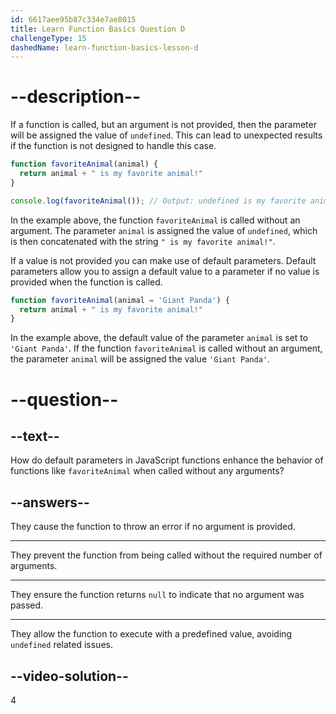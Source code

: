 ```yaml
---
id: 6617aee95b87c334e7ae8015
title: Learn Function Basics Question D
challengeType: 15
dashedName: learn-function-basics-lesson-d
---
```


# --description--

If a function is called, but an argument is not provided, then the parameter will be assigned the value of `undefined`. This can lead to unexpected results if the function is not designed to handle this case.

```js
function favoriteAnimal(animal) {
  return animal + " is my favorite animal!"
}

console.log(favoriteAnimal()); // Output: undefined is my favorite animal!
```

In the example above, the function `favoriteAnimal` is called without an argument. The parameter `animal` is assigned the value of `undefined`, which is then concatenated with the string `" is my favorite animal!"`.

If a value is not provided you can make use of default parameters. Default parameters allow you to assign a default value to a parameter if no value is provided when the function is called.

```js
function favoriteAnimal(animal = 'Giant Panda') {
  return animal + " is my favorite animal!"
}
```

In the example above, the default value of the parameter `animal` is set to `'Giant Panda'`. If the function `favoriteAnimal` is called without an argument, the parameter `animal` will be assigned the value `'Giant Panda'`.

# --question--

## --text--

How do default parameters in JavaScript functions enhance the behavior of functions like `favoriteAnimal` when called without any arguments?

## --answers--

They cause the function to throw an error if no argument is provided.

---

They prevent the function from being called without the required number of arguments.

---

They ensure the function returns `null` to indicate that no argument was passed.

---

They allow the function to execute with a predefined value, avoiding `undefined` related issues.

## --video-solution--

4
